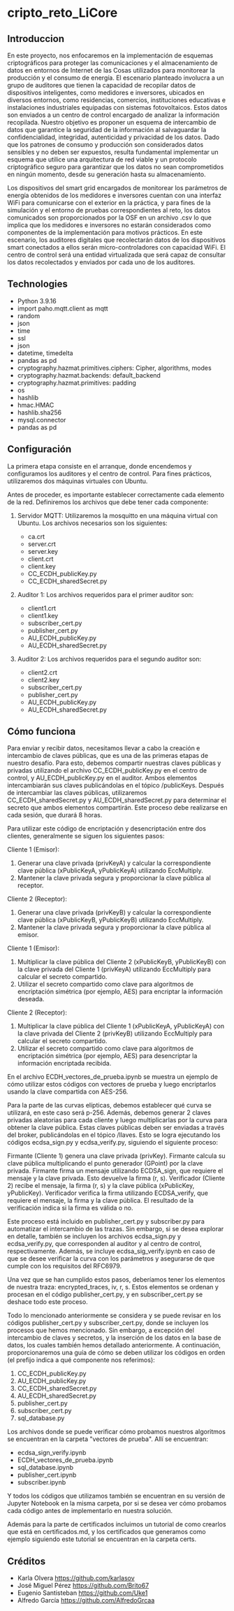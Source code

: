 # cripto_reto_LiCore

## Introduccion

En este proyecto, nos enfocaremos en la implementación de esquemas criptográficos para proteger las comunicaciones y el almacenamiento de datos en entornos de Internet de las Cosas utilizados para monitorear la producción y el consumo de energía. El escenario planteado involucra a un grupo de auditores que tienen la capacidad de recopilar datos de dispositivos inteligentes, como medidores e inversores, ubicados en diversos entornos, como residencias, comercios, instituciones educativas e instalaciones industriales equipadas con sistemas fotovoltaicos. Estos datos son enviados a un centro de control encargado de analizar la información recopilada. Nuestro objetivo es proponer un esquema de intercambio de datos que garantice la seguridad de la información al salvaguardar la confidencialidad, integridad, autenticidad y privacidad de los datos. Dado que los patrones de consumo y producción son considerados datos sensibles y no deben ser expuestos, resulta fundamental implementar un esquema que utilice una arquitectura de red viable y un protocolo criptográfico seguro para garantizar que los datos no sean comprometidos en ningún momento, desde su generación hasta su almacenamiento.

Los dispositivos del smart grid encargados de monitorear los parámetros de energía obtenidos de los medidores e inversores cuentan con una interfaz WiFi para comunicarse con el exterior en la práctica, y para fines de la simulación y el entorno de pruebas correspondientes al reto, los datos comunicados son proporcionados por la OSF en un archivo .csv lo que implica que los medidores e inversores no estarán considerados como componentes de la implementación para motivos prácticos. En este escenario, los auditores digitales que recolectarán datos de los dispositivos smart conectados a ellos serán micro-controladores con capacidad WiFi. El centro de control será una entidad virtualizada que será capaz de consultar los datos recolectados y enviados por cada uno de los auditores.

## Technologies

- Python 3.9.16
- import paho.mqtt.client as mqtt
- random
- json
- time
- ssl
- json
- datetime, timedelta
- pandas as pd
- cryptography.hazmat.primitives.ciphers: Cipher, algorithms, modes
- cryptography.hazmat.backends: default_backend
- cryptography.hazmat.primitives: padding
- os
- hashlib
- hmac.HMAC
- hashlib.sha256
- mysql.connector
- pandas as pd


## Configuración

La primera etapa consiste en el arranque, donde encendemos y configuramos los auditores y el centro de control. Para fines prácticos, utilizaremos dos máquinas virtuales con Ubuntu.

Antes de proceder, es importante establecer correctamente cada elemento de la red. Definiremos los archivos que debe tener cada componente:

1. Servidor MQTT: Utilizaremos la mosquitto en una máquina virtual con Ubuntu. Los archivos necesarios son los siguientes:
   - ca.crt
   - server.crt
   - server.key
   - client.crt
   - client.key
   - CC_ECDH_publicKey.py
   - CC_ECDH_sharedSecret.py

2. Auditor 1: Los archivos requeridos para el primer auditor son:
   - client1.crt
   - client1.key
   - subscriber_cert.py
   - publisher_cert.py
   - AU_ECDH_publicKey.py
   - AU_ECDH_sharedSecret.py

3. Auditor 2: Los archivos requeridos para el segundo auditor son:
   - client2.crt
   - client2.key
   - subscriber_cert.py
   - publisher_cert.py
   - AU_ECDH_publicKey.py
   - AU_ECDH_sharedSecret.py

## Cómo funciona

Para enviar y recibir datos, necesitamos llevar a cabo la creación e intercambio de claves públicas, que es una de las primeras etapas de nuestro desafío. Para esto, debemos compartir nuestras claves públicas y privadas utilizando el archivo CC_ECDH_publicKey.py en el centro de control, y AU_ECDH_publicKey.py en el auditor. Ambos elementos intercambiarán sus claves publicándolas en el tópico /publicKeys. Después de intercambiar las claves públicas, utilizaremos CC_ECDH_sharedSecret.py y AU_ECDH_sharedSecret.py para determinar el secreto que ambos elementos compartirán. Este proceso debe realizarse en cada sesión, que durará 8 horas.

Para utilizar este código de encriptación y desencriptación entre dos clientes, generalmente se siguen los siguientes pasos:

Cliente 1 (Emisor):
1. Generar una clave privada (privKeyA) y calcular la correspondiente clave pública (xPublicKeyA, yPublicKeyA) utilizando EccMultiply.
2. Mantener la clave privada segura y proporcionar la clave pública al receptor.

Cliente 2 (Receptor):
1. Generar una clave privada (privKeyB) y calcular la correspondiente clave pública (xPublicKeyB, yPublicKeyB) utilizando EccMultiply.
2. Mantener la clave privada segura y proporcionar la clave pública al emisor.

Cliente 1 (Emisor):
1. Multiplicar la clave pública del Cliente 2 (xPublicKeyB, yPublicKeyB) con la clave privada del Cliente 1 (privKeyA) utilizando EccMultiply para calcular el secreto compartido.
2. Utilizar el secreto compartido como clave para algoritmos de encriptación simétrica (por ejemplo, AES) para encriptar la información deseada.

Cliente 2 (Receptor):
1. Multiplicar la clave pública del Cliente 1 (xPublicKeyA, yPublicKeyA) con la clave privada del Cliente 2 (privKeyB) utilizando EccMultiply para calcular el secreto compartido.
2. Utilizar el secreto compartido como clave para algoritmos de encriptación simétrica (por ejemplo, AES) para desencriptar la información encriptada recibida.

En el archivo ECDH_vectores_de_prueba.ipynb se muestra un ejemplo de cómo utilizar estos códigos con vectores de prueba y luego encriptarlos usando la clave compartida con AES-256.


Para la parte de las curvas elípticas, debemos establecer qué curva se utilizará, en este caso será p-256. Además, debemos generar 2 claves privadas aleatorias para cada cliente y luego multiplicarlas por la curva para obtener la clave pública. Estas claves públicas deben ser enviadas a través del broker, publicándolas en el tópico /llaves. Esto se logra ejecutando los códigos ecdsa_sign.py y ecdsa_verify.py, siguiendo el siguiente proceso:

Firmante (Cliente 1) genera una clave privada (privKey).
Firmante calcula su clave pública multiplicando el punto generador (GPoint) por la clave privada.
Firmante firma un mensaje utilizando ECDSA_sign, que requiere el mensaje y la clave privada. Esto devuelve la firma (r, s).
Verificador (Cliente 2) recibe el mensaje, la firma (r, s) y la clave pública (xPublicKey, yPublicKey).
Verificador verifica la firma utilizando ECDSA_verify, que requiere el mensaje, la firma y la clave pública. El resultado de la verificación indica si la firma es válida o no.

Este proceso está incluido en publisher_cert.py y subscriber.py para automatizar el intercambio de las trazas. Sin embargo, si se desea explorar en detalle, también se incluyen los archivos ecdsa_sign.py y ecdsa_verify.py, que corresponden al auditor y al centro de control, respectivamente. Además, se incluye ecdsa_sig_verify.ipynb en caso de que se desee verificar la curva con los parámetros y asegurarse de que cumple con los requisitos del RFC6979.

Una vez que se han cumplido estos pasos, deberíamos tener los elementos de nuestra traza: encrypted_traces, iv, r, s. Estos elementos se ordenan y procesan en el código publisher_cert.py, y en subscriber_cert.py se deshace todo este proceso.

Todo lo mencionado anteriormente se considera y se puede revisar en los códigos publisher_cert.py y subscriber_cert.py, donde se incluyen los procesos que hemos mencionado. Sin embargo, a excepción del intercambio de claves y secretos, y la inserción de los datos en la base de datos, los cuales también hemos detallado anteriormente. A continuación, proporcionaremos una guía de cómo se deben utilizar los códigos en orden (el prefijo indica a qué componente nos referimos):

1. CC_ECDH_publicKey.py
2. AU_ECDH_publicKey.py
3. CC_ECDH_sharedSecret.py
4. AU_ECDH_sharedSecret.py
5. publisher_cert.py
6. subscriber_cert.py
7. sql_database.py

Los archivos donde se puede verificar cómo probamos nuestros algoritmos se encuentran en la carpeta "vectores de prueba". Allí se encuentran:
- ecdsa_sign_verify.ipynb
- ECDH_vectores_de_prueba.ipynb
- sql_database.ipynb
- publisher_cert.ipynb
- subscriber.ipynb

Y todos los códigos que utilizamos también se encuentran en su versión de Jupyter Notebook en la misma carpeta, por si se desea ver cómo probamos cada código antes de implementarlo en nuestra solución.

Además para la parte de certificados incluimos un tutorial de como crearlos que está en certificados.md, y los certificados que generamos como ejemplo siguiendo este tutorial se encuentran en la carpeta certs.

## Créditos

- Karla Olvera https://github.com/karlasov
- José Miguel Pérez https://github.com/Brito67
- Eugenio Santisteban https://github.com/Uke1
- Alfredo García https://github.com/AlfredoGrcaa

